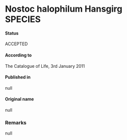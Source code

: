 # Nostoc halophilum Hansgirg SPECIES

#### Status
ACCEPTED

#### According to
The Catalogue of Life, 3rd January 2011

#### Published in
null

#### Original name
null

### Remarks
null